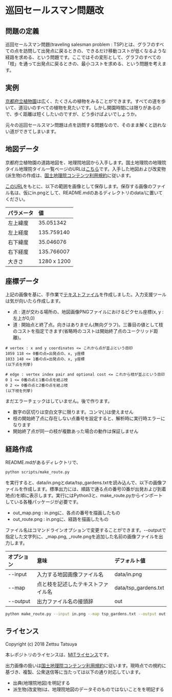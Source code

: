 # 巡回セールスマン問題改

## 問題の定義

巡回セールスマン問題(traveling salesman problem : TSP)とは、グラフのすべての点を訪問して出発点に戻るときの、できるだけ移動コストが低くなるような経路を求める、という問題です。ここではその変形として、グラフのすべての「枝」を通って出発点に戻るときの、最小コストを求める、という問題を考えます。

## 実例

[京都府立植物園](http://www.pref.kyoto.jp/plant/11900007.html)は広く、たくさんの植物をみることができます。すべての道を歩いて、道沿いのすべての植物を見たいです。しかし開園時間には限りがあるので、歩く距離は短くしたいのですが、どう歩けばよいでしょうか。

元々の巡回セールスマン問題は点を訪問する問題なので、そのまま解くと訪れない道ができてしまいます。

## 地図データ

京都府立植物園の道路地図を、地理院地図から入手します。国土地理院の地理院タイル地理院タイル一覧ページのURLは[こちら](https://maps.gsi.go.jp/development/ichiran.html)です。入手した地図および改変物(派生物)の作成は、[国土地理院コンテンツ利用規約](http://www.gsi.go.jp/kikakuchousei/kikakuchousei40182.html)に従います。

[このURL](https://maps.gsi.go.jp/#18/35.051342/135.759140/&base=std&ls=std&disp=1&vs=c1j0h0k0l0u0t0z0r0s0f1&reliefdata=0G000000)をもとに、以下の範囲を画像として保存します。保存する画像のファイル名は、仮にin.pngとして、README.mdのあるディレクトリのdata/に置いてください。

|パラメータ|値|
|:------|:------|
|左上緯度|35.051342|
|左上経度|135.759140|
|右下緯度|35.046076|
|右下経度|135.766007|
|大きさ|1280 x 1200|

## 座標データ

上記の画像を基に、手作業で[テキストファイル](data/tsp_gardens.txt)を作成しました。入力支援ツールは気が向いたら作成します。

* 点 : 道が交わる場所の、地図画像PNGファイルにおけるピクセル座標(x, y : 左上が0,0)
* 道 : 開始点と終了点。向きはありません(無向グラフ)。三番目の値として枝のコストを指定できます(省略時のコストは開始終了点のユークリッド距離)。

```text
# vertex : x and y coordinates <= これから点が並ぶという目印
1059 118 <= 0番の点=出発点の、x, y座標
1033 148 <= 1番の点=出発点の、x, y座標
(以下点を列挙)

# edge : vertex index pair and optional cost <= これから枝が並ぶという目印
0 1 <= 0番の点と1番の点を結ぶ枝
0 2 <= 0番の点と2番の点を結ぶ枝
(以下枝を列挙)
```

まだエラーチェックはしていません。後で作ります。

* 数字の区切りは空白文字に限ります。コンマ(,)は使えません
* 枝の開始終了点に存在しない点番号を設定すると、解析時に実行時エラーになります
* 開始終了点が同一の枝が複数あった場合の動作は保証しません

## 経路作成

README.mdがあるディレクトリで、

```bash
python scripts/make_route.py
```

を実行すると、data/in.pngとdata/tsp_gardens.txtを読み込んで、以下の画像ファイルを作成します。標準出力には、順路で通る点の番号(0番が出発および到着地点)を順に表示します。実行にはPython3と、make_route.pyからインポートしている各種パッケージが必要です。

* out_map.png : in.pngに、各点の番号を描画したもの
* out_route.png : in.pngに、経路を描画したもの

ファイル名はコマンドラインオプションで変更することができます。--outputで指定した文字列に、_map.png, _route.pngを追加した名前の画像ファイルを出力します。

|オプション|意味|デフォルト値|
|:------|:------|:------|
|--input|入力する地図画像ファイル名|data/in.png|
|--map|点と枝を記述したテキストファイル名|data/tsp_gardens.txt|
|--output|出力ファイル名の接頭辞|out|

```bash
python make_route.py --input in.png --map tsp_gardens.txt --output out
```

## ライセンス

Copyright (c) 2018 Zettsu Tatsuya

本レポジトリのライセンスは、[MITライセンス](LICENSE.txt)です。

出力画像の扱いは[国土地理院コンテンツ利用規約](http://www.gsi.go.jp/kikakuchousei/kikakuchousei40182.html)に従います。現時点での規約に基づき、複製、公衆送信等に当たっては以下の通り対応しています。

* 出典(地理院地図)を明記する
* 派生物(改変物)は、地理院地図のデータそのものではないことをを明記する
